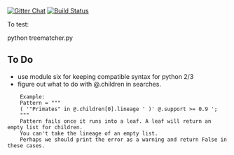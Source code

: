 [![Gitter Chat](http://img.shields.io/badge/chat-online-brightgreen.svg)](https://gitter.im/etetoolkit/treematcher)
[![Build Status](https://travis-ci.org/etetoolkit/treematcher.svg?branch=master)](https://travis-ci.org/etetoolkit/treematcher)

To test:

python treematcher.py

## To Do
- use module six for keeping compatible syntax for python 2/3
- figure out what to do with @.children in searches.
```
    Example:
    Pattern = """
    ( '"Primates" in @.children[0].lineage ' )' @.support >= 0.9 ';
    """
    Pattern fails once it runs into a leaf. A leaf will return an empty list for children.
    You can't take the lineage of an empty list.
    Perhaps we should print the error as a warning and return False in these cases.

```
